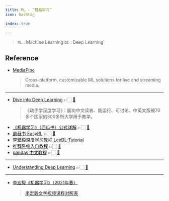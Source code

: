 ```yaml
---
title: ML - “机器学习”
icon: hashtag

index: true

---
```


> `ML` : Machine Learning
> `DL` : Deep Learning

## Reference

- [MediaPipe](https://github.com/google/mediapipe)
    > Cross-platform, customizable ML solutions for live and streaming media.
    
------

- [Dive into Deep Learning](https://zh.d2l.ai/) 👉🏻 [🐙](https://github.com/d2l-ai/d2l-zh)
    > 《动手学深度学习》：面向中文读者、能运行、可讨论。中英文版被70多个国家的500多所大学用于教学。
- [《机器学习》（西瓜书）公式详解](https://datawhalechina.github.io/pumpkin-book) 👉🏻 [🐙](https://github.com/datawhalechina/pumpkin-book)
- [蘑菇书 EasyRL](https://datawhalechina.github.io/easy-rl) 👉🏻 [🐙](https://github.com/datawhalechina/easy-rl)
- [李宏毅深度学习教程 LeeDL-Tutorial](https://github.com/datawhalechina/leedl-tutorial)
- [推荐系统入门教程](https://datawhalechina.github.io/fun-rec) 👉🏻 [🐙](https://github.com/datawhalechina/fun-rec)
- [pandas 中文教程](https://inter.joyfulpandas.datawhale.club) 👉🏻 [🐙](https://github.com/datawhalechina/joyful-pandas)

------

- [Understanding Deep Learning](https://udlbook.github.io/udlbook) 👉🏻 [🐙](https://github.com/udlbook/udlbook)

------

<!-- Video -->

- [李宏毅《机器学习》（2021年春）](https://www.bilibili.com/video/BV1JA411c7VT/?p=1)
    > [李宏毅文字视频课程对照表](https://datawhaler.feishu.cn/sheets/YVTHsOKoWh44EgtA11bcUMSQnsd)
